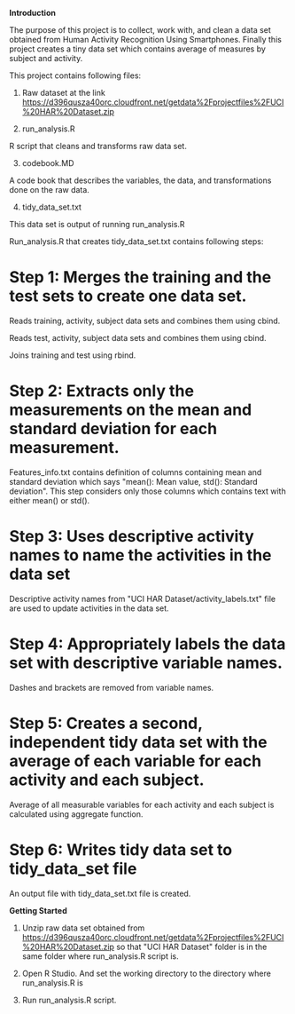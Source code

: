 **Introduction**

The purpose of this project is to collect, work with, and clean a data set obtained from Human Activity Recognition Using Smartphones. Finally this project creates a tiny data set which contains average of measures by subject and activity.

This project contains following files:

1. Raw dataset at the link https://d396qusza40orc.cloudfront.net/getdata%2Fprojectfiles%2FUCI%20HAR%20Dataset.zip

2. run\_analysis.R

R script that cleans and transforms raw data set.

3. codebook.MD

A code book that describes the variables, the data, and transformations done on the raw data.

4. tidy\_data\_set.txt

This data set is output of running run\_analysis.R

Run\_analysis.R that creates tidy\_data\_set.txt contains following steps: 

# Step 1: Merges the training and the test sets to create one data set.

Reads training, activity, subject data sets and combines them using cbind.

Reads test, activity, subject data sets and combines them using cbind.

Joins training and test using rbind.

# Step 2: Extracts only the measurements on the mean and standard deviation for each measurement.

Features\_info.txt contains definition of columns containing mean and standard deviation which says "mean(): Mean value, std(): Standard deviation". This step considers only those columns which contains text with either mean() or std().

# Step 3: Uses descriptive activity names to name the activities in the data set

Descriptive activity names from "UCI HAR Dataset/activity\_labels.txt" file are used to update activities in the data set.

# Step 4: Appropriately labels the data set with descriptive variable names.

Dashes and brackets are removed from variable names.

# Step 5: Creates a second, independent tidy data set with the average of each variable for each activity and each subject.

Average of all measurable variables for each activity and each subject is calculated using aggregate function.

# Step 6: Writes tidy data set to tidy\_data\_set file

An output file with tidy\_data\_set.txt file is created.

**Getting Started**

1. Unzip raw data set obtained from https://d396qusza40orc.cloudfront.net/getdata%2Fprojectfiles%2FUCI%20HAR%20Dataset.zip so that "UCI HAR Dataset" folder is in the same folder where run\_analysis.R script is.

2. Open R Studio. And set the working directory to the directory where run\_analysis.R is

3. Run run\_analysis.R script.